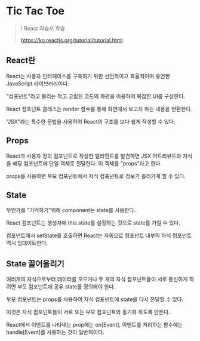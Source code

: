 # Tic Tac Toe

> ℹ️ React 자습서 학습
>
> https://ko.reactjs.org/tutorial/tutorial.html

## React란

React는 사용자 인터페이스를 구축하기 위한 선언적이고 효율적이며 유연한 JavaScript 라이브러리이다.

"컴포넌트"라고 불리는 작고 고립된 코드의 파편을 이용하여 복잡한 UI를 구성한다.

React 컴포넌트 클래스는 render 함수를 통해 화면에서 보고자 하는 내용을 반환한다.

"JSX"라는 특수한 문법을 사용하여 React의 구조를 보다 쉽게 작성할 수 있다.

## Props

React가 사용자 정의 컴포넌트로 작성한 엘리먼트를 발견하면 JSX 어트리뷰트와 자식을 해당 컴포넌트에 단일 객체로 전달한다. 이 객체를 "props"라고 한다.

props를 사용하면 부모 컴포넌트에서 자식 컴포넌트로 정보가 흘러가게 할 수 있다.

## State

무언가를 "기억하기"위해 component는 state를 사용한다.

React 컴포넌트는 생성자에 this.state를 설정하는 것으로 state를 가질 수 있다.

컴포넌트에서 setState를 호출하면 React는 자동으로 컴포넌트 내부의 자식 컴포넌트 역시 업데이트한다.

## State 끌어올리기

여러개의 자식으로부터 데이터를 모으거나 두 개의 자식 컴포넌트들이 서로 통신하게 하려면 부모 컴포넌트에 공유 state를 정의해야 한다.

부모 컴포넌트는 props를 사용하여 자식 컴포넌트에 state를 다시 전달할 수 있다.

이것은 자식 컴포넌트들이 서로 또는 부모 컴포넌트와 동기화 하도록 만든다.

React에서 이벤트를 나타내는 prop에는 on[Event], 이벤트를 처리하는 함수에는 handle[Event]를 사용하는 것이 일반적이다.
